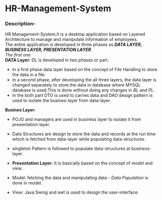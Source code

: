# HR-Management-System
### Description-
HR Management-System,It is a desktop application based on Layered Architecture to manage and manipulate information of employees.<br/> The entire application is developed in three phases as ***DATA LAYER, BUSINESS LAYER, PRESENTATION LAYER***. <br/> 
*The first one*<br/>
**DATA Layer:** DL is developed in two phases or part.<br/>
- In a first phase data layer based on the concept of File Handling to store the data in a file.<br/>
- In a second phase, after developing the all three layers, the data layer is changed separately to store the data in database where MYSQL database is used.This is done without doing any changes in *BL* and *PL*.<br/>
- In the both part DTO is used to carries data and DAO design pattern is used to isolate the busines-layer from data-layer. 

**Busines Layer:**<br/>
- POJO and managers are used in business layer to isolate it from presentation-layer.<br/>
- Data Structures are design to store the data and records at the run time which is fetched from data-layer while populating data-structures.<br/>
- singleton Pattern is followed to populate data-structures at business-layer.<br/>

- **Presentation Layer:** It is basically based on the concept of *model* and *view*.
- Model: fetching the data and manipulating data - *Data Population* is done in model.
- View: Java Swing and awt is used to design the user-interface.
